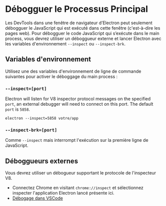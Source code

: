 # Débogguer le Processus Principal

Les DevTools dans une fenêtre de navigateur d’Electron peut seulement débogguer le JavaScript qui est exécuté dans cette fenêtre (c'est-à-dire les pages web). Pour débogguer le code JavaScript qui s’exécute dans le main process, vous devrez utiliser un déboggueur externe et lancer Electron avec les variables d'environnement `--inspect` ou `--inspect-brk`.

## Variables d'environnement

Utilisez une des variables d'environnement de ligne de commande suivantes pour activer le déboggage du main process :

### `--inspect=[port]`

Electron will listen for V8 inspector protocol messages on the specified `port`, an external debugger will need to connect on this port. The default `port` is `5858`.

```shell
electron --inspect=5858 votre/app
```

### `--inspect-brk=[port]`

Comme `--inspect` mais interrompt l'exécution sur la première ligne de JavaScript.

## Déboggueurs externes

Vous devrez utiliser un débogueur supportant le protocole de l'inspecteur V8.

- Connectez Chrome en visitant `chrome://inspect` et sélectionnez inspecter l'application Electron lancé présente ici.
- [Débogage dans VSCode](debugging-vscode.md)
